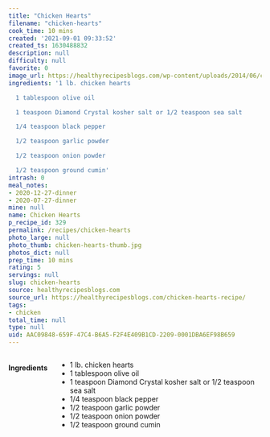 ```yaml
---
title: "Chicken Hearts"
filename: "chicken-hearts"
cook_time: 10 mins
created: '2021-09-01 09:33:52'
created_ts: 1630488832
description: null
difficulty: null
favorite: 0
image_url: https://healthyrecipesblogs.com/wp-content/uploads/2014/06/chicken-hearts-recipe-1-300x201.jpg
ingredients: '1 lb. chicken hearts

  1 tablespoon olive oil

  1 teaspoon Diamond Crystal kosher salt or 1/2 teaspoon sea salt

  1/4 teaspoon black pepper

  1/2 teaspoon garlic powder

  1/2 teaspoon onion powder

  1/2 teaspoon ground cumin'
intrash: 0
meal_notes:
- 2020-12-27-dinner
- 2020-07-27-dinner
mine: null
name: Chicken Hearts
p_recipe_id: 329
permalink: /recipes/chicken-hearts
photo_large: null
photo_thumb: chicken-hearts-thumb.jpg
photos_dict: null
prep_time: 10 mins
rating: 5
servings: null
slug: chicken-hearts
source: healthyrecipesblogs.com
source_url: https://healthyrecipesblogs.com/chicken-hearts-recipe/
tags:
- chicken
total_time: null
type: null
uid: AAC09848-659F-47C4-B6A5-F2F4E409B1CD-2209-0001DBA6EF98B659
---
```

<div class="columns large-7 small-12" id="writeup">	</div><!-- #writeup -->
</div><!-- #row-one -->
<div class="row" id="row-two">	<div class="columns large-4 small-12" id="ingredients"><h4>Ingredients</h4><div class="box box-ingredients content"><ul>
<li>1 lb. chicken hearts</li>
<li>1 tablespoon olive oil</li>
<li>1 teaspoon Diamond Crystal kosher salt or 1/2 teaspoon sea salt</li>
<li>1/4 teaspoon black pepper</li>
<li>1/2 teaspoon garlic powder</li>
<li>1/2 teaspoon onion powder</li>
<li>1/2 teaspoon ground cumin</li>
</ul>
</div>	</div>	<div class="columns large-6 small-12" id="directions">	</div>